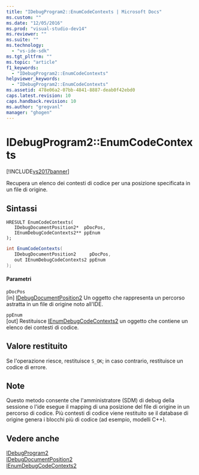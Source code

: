 ```yaml
---
title: "IDebugProgram2::EnumCodeContexts | Microsoft Docs"
ms.custom: ""
ms.date: "12/05/2016"
ms.prod: "visual-studio-dev14"
ms.reviewer: ""
ms.suite: ""
ms.technology: 
  - "vs-ide-sdk"
ms.tgt_pltfrm: ""
ms.topic: "article"
f1_keywords: 
  - "IDebugProgram2::EnumCodeContexts"
helpviewer_keywords: 
  - "IDebugProgram2::EnumCodeContexts"
ms.assetid: 478e06a2-07bb-4841-8887-deab0f42ebd0
caps.latest.revision: 10
caps.handback.revision: 10
ms.author: "gregvanl"
manager: "ghogen"
---
```

# IDebugProgram2::EnumCodeContexts
[!INCLUDE[vs2017banner](../../../code-quality/includes/vs2017banner.md)]

Recupera un elenco dei contesti di codice per una posizione specificata in un file di origine.  
  
## Sintassi  
  
```cpp#  
HRESULT EnumCodeContexts(   
   IDebugDocumentPosition2*  pDocPos,  
   IEnumDebugCodeContexts2** ppEnum  
);  
```  
  
```c#  
int EnumCodeContexts(   
   IDebugDocumentPosition2     pDocPos,  
   out IEnumDebugCodeContexts2 ppEnum  
);  
```  
  
#### Parametri  
 `pDocPos`  
 \[in\]  [IDebugDocumentPosition2](../../../extensibility/debugger/reference/idebugdocumentposition2.md) Un oggetto che rappresenta un percorso astratta in un file di origine noto all'IDE.  
  
 `ppEnum`  
 \[out\]  Restituisce [IEnumDebugCodeContexts2](../../../extensibility/debugger/reference/ienumdebugcodecontexts2.md) un oggetto che contiene un elenco dei contesti di codice.  
  
## Valore restituito  
 Se l'operazione riesce, restituisce `S_OK`; in caso contrario, restituisce un codice di errore.  
  
## Note  
 Questo metodo consente che l'amministratore \(SDM\) di debug della sessione o l'ide esegue il mapping di una posizione del file di origine in un percorso di codice.  Più contesti di codice viene restituito se il database di origine genera i blocchi più di codice \(ad esempio, modelli C\+\+\).  
  
## Vedere anche  
 [IDebugProgram2](../../../extensibility/debugger/reference/idebugprogram2.md)   
 [IDebugDocumentPosition2](../../../extensibility/debugger/reference/idebugdocumentposition2.md)   
 [IEnumDebugCodeContexts2](../../../extensibility/debugger/reference/ienumdebugcodecontexts2.md)